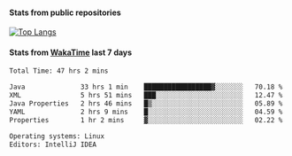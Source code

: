 #### Stats from public repositories

[![Top Langs](https://github-readme-stats.vercel.app/api/top-langs/?username=hyoghurt&layout=compact&exclude_repo=multiserver,docker_compose&langs_count=6)](https://github.com/anuraghazra/github-readme-stats)

#### Stats from [WakaTime](https://wakatime.com/@hyoghurt) last 7 days
<!--START_SECTION:waka-->

```txt
Total Time: 47 hrs 2 mins

Java              33 hrs 1 min    █████████████████▓░░░░░░░   70.18 %
XML               5 hrs 51 mins   ███░░░░░░░░░░░░░░░░░░░░░░   12.47 %
Java Properties   2 hrs 46 mins   █▒░░░░░░░░░░░░░░░░░░░░░░░   05.89 %
YAML              2 hrs 9 mins    █░░░░░░░░░░░░░░░░░░░░░░░░   04.59 %
Properties        1 hr 2 mins     ▓░░░░░░░░░░░░░░░░░░░░░░░░   02.22 %

Operating systems: Linux
Editors: IntelliJ IDEA
```

<!--END_SECTION:waka-->
